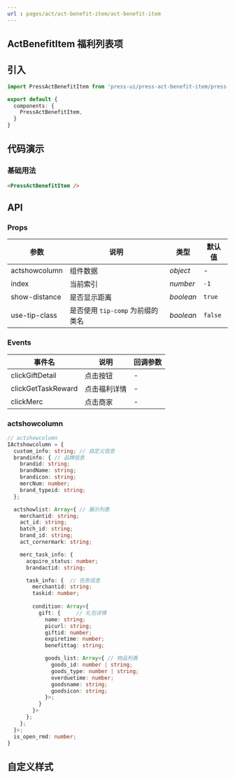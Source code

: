 ```yaml
---
url : pages/act/act-benefit-item/act-benefit-item
---
```


## ActBenefitItem 福利列表项


## 引入

```ts
import PressActBenefitItem from 'press-ui/press-act-benefit-item/press-act-benefit-item';

export default {
  components: {
    PressActBenefitItem,
  }
}
```

## 代码演示

### 基础用法

```html
<PressActBenefitItem />
```

## API

### Props


| 参数          | 说明                             | 类型      | 默认值  |
| ------------- | -------------------------------- | --------- | ------- |
| actshowcolumn | 组件数据                         | _object_  | -       |
| index         | 当前索引                         | _number_  | `-1`    |
| show-distance | 是否显示距离                     | _boolean_ | `true`  |
| use-tip-class | 是否使用 `tip-comp` 为前缀的类名 | _boolean_ | `false` |

### Events

| 事件名             | 说明         | 回调参数 |
| ------------------ | ------------ | -------- |
| clickGiftDetail    | 点击按钮     | -        |
| clickGetTaskReward | 点击福利详情 | -        |
| clickMerc          | 点击商家     | -        |

### actshowcolumn

```ts
// actshowcolumn
IActshowcolumn = {
  custom_info: string; // 自定义信息
  brandinfo: { // 品牌信息
    brandid: string;
    brandName: string;
    brandicon: string;
    mercNum: number;
    brand_typeid: string;
  };

  actshowlist: Array<{ // 展示列表
    merchantid: string;
    act_id: string;
    batch_id: string;
    brand_id: string;
    act_cornermark: string;

    merc_task_info: {
      acquire_status: number;
      brandactid: string;

      task_info: {  // 任务信息
        merchantid: string;
        taskid: number;
        
        condition: Array<{
          gift: {     // 礼包详情
            name: string;
            picurl: string;
            giftid: number;
            expiretime: number;
            benefittag: string;

            goods_list: Array<{ // 物品列表
              goods_id: number | string;
              goods_type: number | string;
              overduetime: number;
              goodsname: string;
              goodsicon: string;
            }>;
          }
        }>
      };
    };
  }>;
  is_open_rmd: number;
}

```

## 自定义样式

<custom-style />
